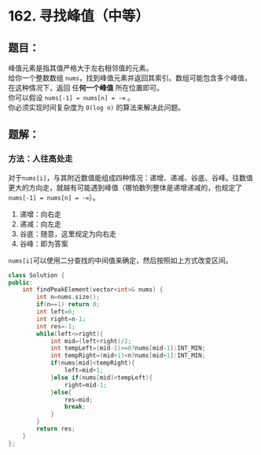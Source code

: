 # 162. 寻找峰值（中等）
## 题目：
峰值元素是指其值严格大于左右相邻值的元素。\
给你一个整数数组 `nums`，找到峰值元素并返回其索引。数组可能包含多个峰值，在这种情况下，返回 任**何一个峰值** 所在位置即可。\
你可以假设 `nums[-1] = nums[n] = -∞` 。\
你必须实现时间复杂度为 `O(log n)` 的算法来解决此问题。
## 题解：
### 方法：人往高处走
对于`nums[i]`，与其附近数值能组成四种情况：递增、递减、谷底、谷峰。往数值更大的方向走，就越有可能遇到峰值（哪怕数列整体是递增递减的，也规定了`nums[-1] = nums[n] = -∞`）。
1. 递增：向右走
2. 递减：向左走
3. 谷底：随意，这里规定为向右走
4. 谷峰：即为答案

`nums[i]`可以使用二分查找的中间值来确定，然后按照如上方式改变区间。
```c++
class Solution {
public:
    int findPeakElement(vector<int>& nums) {
        int n=nums.size();
        if(n==1) return 0;
        int left=0;
        int right=n-1;
        int res=-1;
        while(left<=right){
            int mid=(left+right)/2;
            int tempLeft=(mid-1)>=0?nums[mid-1]:INT_MIN;
            int tempRight=(mid+1)<n?nums[mid+1]:INT_MIN;
            if(nums[mid]<tempRight){
                left=mid+1;
            }else if(nums[mid]<tempLeft){
                right=mid-1;
            }else{
                res=mid;
                break;
            }
        }
        return res;
    }
};
```